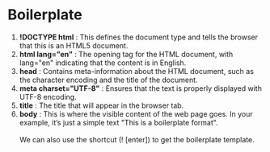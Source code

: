 # Boilerplate 
1. __!DOCTYPE html__ : This defines the document type and tells the browser that this is an HTML5 document. <br>
2. __html lang="en"__ : The opening tag for the HTML document, with lang="en" indicating that the content is in English. <br>
3. __head__ : Contains meta-information about the HTML document, such as the character encoding and the title of the document. <br>
4. __meta charset="UTF-8"__ : Ensures that the text is properly displayed with UTF-8 encoding. <br>
5. __title__ : The title that will appear in the browser tab.<br>
6. __body__ : This is where the visible content of the web page goes. In your example, it’s just a simple text "This is a boilerplate format". <br><br>
We can also use the shortcut (! [enter]) to get the boilerplate template. 
